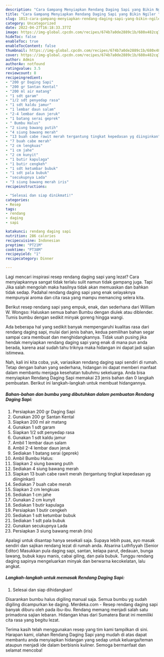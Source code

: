 ```yaml
---
description: "Cara Gampang Menyiapkan Rendang Daging Sapi yang Bikin Ngiler "
title: "Cara Gampang Menyiapkan Rendang Daging Sapi yang Bikin Ngiler "
slug: 1013-cara-gampang-menyiapkan-rendang-daging-sapi-yang-bikin-ngiler
category: Uncategorized
date: 2022-04-27T16:18:33.377Z
image: https://img-global.cpcdn.com/recipes/674b7a0de2889c1b/680x482cq70/rendang-daging-sapi-foto-resep-utama.jpg
hideToc: false
enableToc: true
enableTocContent: false
thumbnail: https://img-global.cpcdn.com/recipes/674b7a0de2889c1b/680x482cq70/rendang-daging-sapi-foto-resep-utama.jpg
cover: https://img-global.cpcdn.com/recipes/674b7a0de2889c1b/680x482cq70/rendang-daging-sapi-foto-resep-utama.jpg
author: Admin
authorAv: notfound
ratingvalue: 3.5
reviewcount: 8
recipeingredient:
- "200 gr Daging Sapi"
- "200 gr Santan Kental"
- "200 ml air matang"
- "1 sdt garam"
- "1/2 sdt penyedap rasa"
- "1 sdt kaldu jamur"
- "1 lembar daun salam"
- "2-4 lembar daun jeruk"
- "1 batang serai geprek"
- " Bumbu Halus"
- "2 siung bawang putih"
- "4 siung bawang merah"
- "13 buah cabe rawit merah tergantung tingkat kepedasan yg diinginkan"
- "7 buah cabe merah"
- "2 cm lengkuas"
- "1 cm jahe"
- "2 cm kunyit"
- "1 butir kapulaga"
- "1 butir cengkeh"
- "1 sdt ketumbar bubuk"
- "1 sdt pala bubuk"
- "secukupnya Lada"
- "3 siung bawang merah iris"
recipeinstructions:

- "Selesai dan siap dinikmati!"
categories:
- Resep
tags:
- rendang
- daging
- sapi

katakunci: rendang daging sapi 
nutrition: 286 calories
recipecuisine: Indonesian
preptime: "PT21M"
cooktime: "PT38M"
recipeyield: "1"
recipecategory: Dinner

---
```



Lagi mencari inspirasi resep rendang daging sapi yang lezat? Cara menyiapkannya sangat tidak terlalu sulit namun tidak gampang juga. Tapi Jika salah mengolah maka hasilnya tidak akan memuaskan dan bahkan tidak sedap. Padahal rendang daging sapi yang enak selayaknya mempunyai aroma dan cita rasa yang mampu memancing selera kita.


Berikut resep rendang sapi yang empuk, enak, dan sederhana dari William W. Wongso: Haluskan semua bahan Bumbu dengan diulek atau diblender. Tumis bumbu dengan sedikit minyak goreng hingga wangi.

Ada beberapa hal yang sedikit banyak mempengaruhi kualitas rasa dari rendang daging sapi, mulai dari jenis bahan, kedua pemilihan bahan segar sampai cara membuat dan menghidangkannya. Tidak usah pusing jika hendak menyiapkan rendang daging sapi yang enak di mana pun anda berada, karena asal sudah tahu triknya maka hidangan ini dapat jadi sajian istimewa.


Nah, kali ini kita coba, yuk, variasikan rendang daging sapi sendiri di rumah. Tetap dengan bahan yang sederhana, hidangan ini dapat memberi manfaat dalam membantu menjaga kesehatan tubuhmu sekeluarga. Anda bisa menyiapkan Rendang Daging Sapi memakai 23 jenis bahan dan 0 langkah pembuatan. Berikut ini langkah-langkah untuk membuat hidangannya.

<!--inarticleads1-->

##### Bahan-bahan dan bumbu yang dibutuhkan dalam pembuatan Rendang Daging Sapi:

1. Persiapkan 200 gr Daging Sapi
1. Gunakan 200 gr Santan Kental
1. Siapkan 200 ml air matang
1. Gunakan 1 sdt garam
1. Siapkan 1/2 sdt penyedap rasa
1. Gunakan 1 sdt kaldu jamur
1. Ambil 1 lembar daun salam
1. Ambil 2-4 lembar daun jeruk
1. Sediakan 1 batang serai (geprek)
1. Ambil  Bumbu Halus:
1. Siapkan 2 siung bawang putih
1. Sediakan 4 siung bawang merah
1. Siapkan 13 buah cabe rawit merah (tergantung tingkat kepedasan yg diinginkan)
1. Sediakan 7 buah cabe merah
1. Siapkan 2 cm lengkuas
1. Sediakan 1 cm jahe
1. Gunakan 2 cm kunyit
1. Sediakan 1 butir kapulaga
1. Persiapkan 1 butir cengkeh
1. Sediakan 1 sdt ketumbar bubuk
1. Sediakan 1 sdt pala bubuk
1. Gunakan secukupnya Lada
1. Persiapkan 3 siung bawang merah (iris)


Apalagi untuk disantap hanya sesekali saja. Supaya lebih puas, ayo masak sendiri dan sajikan rendang lezat di rumah anda. Atsarina Luthfiyyah (Senior Editor) Masukkan pula daging sapi, santan, kelapa parut, dedauan, bunga lawang, bubuk kayu manis, cabai giling, dan pala bubuk. Tunggu rendang daging sapinya mengeluarkan minyak dan berwarna kecokelatan, lalu angkat. 

<!--inarticleads2-->

##### Langkah-langkah untuk memasak Rendang Daging Sapi:


1. Selesai dan siap dihidangkan!

Disarankan bumbu halus digiling manual saja. Semua bumbu yg sudah digiling dicampurkan ke daging. Merdeka.com - Resep rendang daging sapi banyak diburu oleh pada ibu-ibu. Rendang memang menjadi salah satu primadona sajian lebaran. Hidangan khas dari Sumatera Barat ini memiliki cita rasa yang begitu lezat. 

Terima kasih telah menggunakan resep yang tim kami tampilkan di sini. Harapan kami, olahan Rendang Daging Sapi yang mudah di atas dapat membantu anda menyiapkan hidangan yang sedap untuk keluarga/teman ataupun menjadi ide dalam berbisnis kuliner. Semoga bermanfaat dan selamat mencoba!
